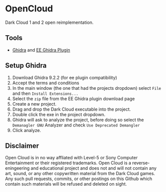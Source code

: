 # OpenCloud

Dark Cloud 1 and 2 open reimplementation.

## Tools

- [Ghidra](https://github.com/NationalSecurityAgency/ghidra/releases) and [EE Ghidra Plugin](https://github.com/beardypig/ghidra-emotionengine/releases)

## Setup Ghidra

1. Download Ghidra 9.2.2 (for ee plugin compatibility)
2. Accept the terms and conditions
3. In the main window (the one that had the projects dropdown) select `File` and then `Install Extensions...`
4. Select the `zip` file from the EE Ghidra plugin download page
5. Create a new project.
6. Drag and drop the Dark Cloud executable into the project.
7. Double click the exe in the project dropdown.
8. Ghidra will ask to analyze the project, before doing so select the `Demanagler GNU` Analyzer and check `Use Deprecated Demangler`
9. Click analyze.

## Disclaimer
Open Cloud is in no way affliated with Level-5 or Sony Computer Entertainment or their registered trademarks.
Open Cloud is a reverse-eningeering and educational project and does not and will not contain any art, sound, or any other copywritten material from the Dark Cloud games. Any such pull requests, commits, or other postings on this Github which contain such materials will be refused and deleted on sight.
